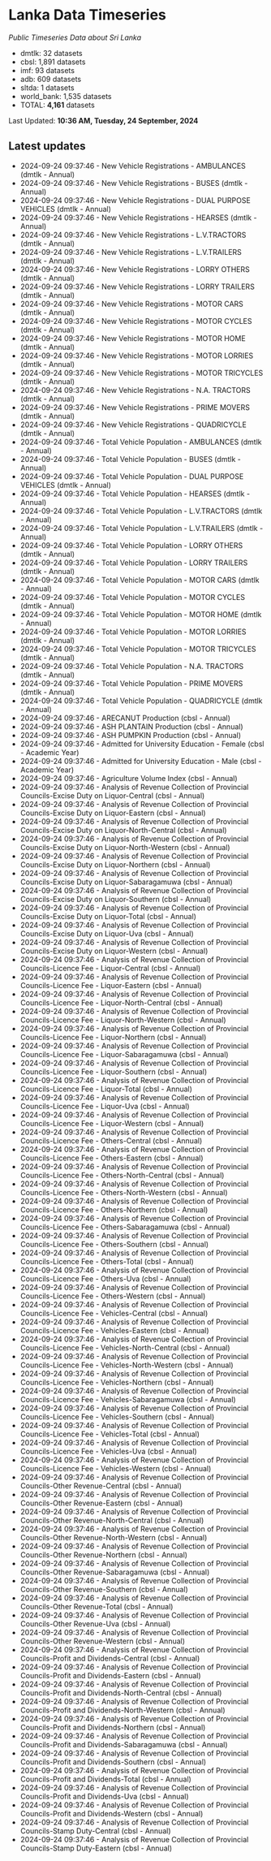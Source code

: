 # Lanka Data Timeseries
*Public Timeseries Data about Sri Lanka*

* dmtlk: 32 datasets
* cbsl: 1,891 datasets
* imf: 93 datasets
* adb: 609 datasets
* sltda: 1 datasets
* world_bank: 1,535 datasets
* TOTAL: **4,161** datasets

Last Updated: **10:36 AM, Tuesday, 24 September, 2024**

## Latest updates

* 2024-09-24 09:37:46 - New Vehicle Registrations - AMBULANCES (dmtlk - Annual)
* 2024-09-24 09:37:46 - New Vehicle Registrations - BUSES (dmtlk - Annual)
* 2024-09-24 09:37:46 - New Vehicle Registrations - DUAL PURPOSE VEHICLES (dmtlk - Annual)
* 2024-09-24 09:37:46 - New Vehicle Registrations - HEARSES (dmtlk - Annual)
* 2024-09-24 09:37:46 - New Vehicle Registrations - L.V.TRACTORS (dmtlk - Annual)
* 2024-09-24 09:37:46 - New Vehicle Registrations - L.V.TRAILERS (dmtlk - Annual)
* 2024-09-24 09:37:46 - New Vehicle Registrations - LORRY OTHERS (dmtlk - Annual)
* 2024-09-24 09:37:46 - New Vehicle Registrations - LORRY TRAILERS (dmtlk - Annual)
* 2024-09-24 09:37:46 - New Vehicle Registrations - MOTOR CARS (dmtlk - Annual)
* 2024-09-24 09:37:46 - New Vehicle Registrations - MOTOR CYCLES (dmtlk - Annual)
* 2024-09-24 09:37:46 - New Vehicle Registrations - MOTOR HOME (dmtlk - Annual)
* 2024-09-24 09:37:46 - New Vehicle Registrations - MOTOR LORRIES (dmtlk - Annual)
* 2024-09-24 09:37:46 - New Vehicle Registrations - MOTOR TRICYCLES (dmtlk - Annual)
* 2024-09-24 09:37:46 - New Vehicle Registrations - N.A. TRACTORS (dmtlk - Annual)
* 2024-09-24 09:37:46 - New Vehicle Registrations - PRIME MOVERS (dmtlk - Annual)
* 2024-09-24 09:37:46 - New Vehicle Registrations - QUADRICYCLE (dmtlk - Annual)
* 2024-09-24 09:37:46 - Total Vehicle Population - AMBULANCES (dmtlk - Annual)
* 2024-09-24 09:37:46 - Total Vehicle Population - BUSES (dmtlk - Annual)
* 2024-09-24 09:37:46 - Total Vehicle Population - DUAL PURPOSE VEHICLES (dmtlk - Annual)
* 2024-09-24 09:37:46 - Total Vehicle Population - HEARSES (dmtlk - Annual)
* 2024-09-24 09:37:46 - Total Vehicle Population - L.V.TRACTORS (dmtlk - Annual)
* 2024-09-24 09:37:46 - Total Vehicle Population - L.V.TRAILERS (dmtlk - Annual)
* 2024-09-24 09:37:46 - Total Vehicle Population - LORRY OTHERS (dmtlk - Annual)
* 2024-09-24 09:37:46 - Total Vehicle Population - LORRY TRAILERS (dmtlk - Annual)
* 2024-09-24 09:37:46 - Total Vehicle Population - MOTOR CARS (dmtlk - Annual)
* 2024-09-24 09:37:46 - Total Vehicle Population - MOTOR CYCLES (dmtlk - Annual)
* 2024-09-24 09:37:46 - Total Vehicle Population - MOTOR HOME (dmtlk - Annual)
* 2024-09-24 09:37:46 - Total Vehicle Population - MOTOR LORRIES (dmtlk - Annual)
* 2024-09-24 09:37:46 - Total Vehicle Population - MOTOR TRICYCLES (dmtlk - Annual)
* 2024-09-24 09:37:46 - Total Vehicle Population - N.A. TRACTORS (dmtlk - Annual)
* 2024-09-24 09:37:46 - Total Vehicle Population - PRIME MOVERS (dmtlk - Annual)
* 2024-09-24 09:37:46 - Total Vehicle Population - QUADRICYCLE (dmtlk - Annual)
* 2024-09-24 09:37:46 - ARECANUT Production (cbsl - Annual)
* 2024-09-24 09:37:46 - ASH PLANTAIN Production (cbsl - Annual)
* 2024-09-24 09:37:46 - ASH PUMPKIN Production (cbsl - Annual)
* 2024-09-24 09:37:46 - Admitted for University Education - Female (cbsl - Academic Year)
* 2024-09-24 09:37:46 - Admitted for University Education - Male (cbsl - Academic Year)
* 2024-09-24 09:37:46 - Agriculture Volume Index (cbsl - Annual)
* 2024-09-24 09:37:46 - Analysis of Revenue Collection of Provincial Councils-Excise Duty on Liquor-Central (cbsl - Annual)
* 2024-09-24 09:37:46 - Analysis of Revenue Collection of Provincial Councils-Excise Duty on Liquor-Eastern (cbsl - Annual)
* 2024-09-24 09:37:46 - Analysis of Revenue Collection of Provincial Councils-Excise Duty on Liquor-North-Central (cbsl - Annual)
* 2024-09-24 09:37:46 - Analysis of Revenue Collection of Provincial Councils-Excise Duty on Liquor-North-Western (cbsl - Annual)
* 2024-09-24 09:37:46 - Analysis of Revenue Collection of Provincial Councils-Excise Duty on Liquor-Northern (cbsl - Annual)
* 2024-09-24 09:37:46 - Analysis of Revenue Collection of Provincial Councils-Excise Duty on Liquor-Sabaragamuwa (cbsl - Annual)
* 2024-09-24 09:37:46 - Analysis of Revenue Collection of Provincial Councils-Excise Duty on Liquor-Southern (cbsl - Annual)
* 2024-09-24 09:37:46 - Analysis of Revenue Collection of Provincial Councils-Excise Duty on Liquor-Total (cbsl - Annual)
* 2024-09-24 09:37:46 - Analysis of Revenue Collection of Provincial Councils-Excise Duty on Liquor-Uva (cbsl - Annual)
* 2024-09-24 09:37:46 - Analysis of Revenue Collection of Provincial Councils-Excise Duty on Liquor-Western (cbsl - Annual)
* 2024-09-24 09:37:46 - Analysis of Revenue Collection of Provincial Councils-Licence Fee - Liquor-Central (cbsl - Annual)
* 2024-09-24 09:37:46 - Analysis of Revenue Collection of Provincial Councils-Licence Fee - Liquor-Eastern (cbsl - Annual)
* 2024-09-24 09:37:46 - Analysis of Revenue Collection of Provincial Councils-Licence Fee - Liquor-North-Central (cbsl - Annual)
* 2024-09-24 09:37:46 - Analysis of Revenue Collection of Provincial Councils-Licence Fee - Liquor-North-Western (cbsl - Annual)
* 2024-09-24 09:37:46 - Analysis of Revenue Collection of Provincial Councils-Licence Fee - Liquor-Northern (cbsl - Annual)
* 2024-09-24 09:37:46 - Analysis of Revenue Collection of Provincial Councils-Licence Fee - Liquor-Sabaragamuwa (cbsl - Annual)
* 2024-09-24 09:37:46 - Analysis of Revenue Collection of Provincial Councils-Licence Fee - Liquor-Southern (cbsl - Annual)
* 2024-09-24 09:37:46 - Analysis of Revenue Collection of Provincial Councils-Licence Fee - Liquor-Total (cbsl - Annual)
* 2024-09-24 09:37:46 - Analysis of Revenue Collection of Provincial Councils-Licence Fee - Liquor-Uva (cbsl - Annual)
* 2024-09-24 09:37:46 - Analysis of Revenue Collection of Provincial Councils-Licence Fee - Liquor-Western (cbsl - Annual)
* 2024-09-24 09:37:46 - Analysis of Revenue Collection of Provincial Councils-Licence Fee - Others-Central (cbsl - Annual)
* 2024-09-24 09:37:46 - Analysis of Revenue Collection of Provincial Councils-Licence Fee - Others-Eastern (cbsl - Annual)
* 2024-09-24 09:37:46 - Analysis of Revenue Collection of Provincial Councils-Licence Fee - Others-North-Central (cbsl - Annual)
* 2024-09-24 09:37:46 - Analysis of Revenue Collection of Provincial Councils-Licence Fee - Others-North-Western (cbsl - Annual)
* 2024-09-24 09:37:46 - Analysis of Revenue Collection of Provincial Councils-Licence Fee - Others-Northern (cbsl - Annual)
* 2024-09-24 09:37:46 - Analysis of Revenue Collection of Provincial Councils-Licence Fee - Others-Sabaragamuwa (cbsl - Annual)
* 2024-09-24 09:37:46 - Analysis of Revenue Collection of Provincial Councils-Licence Fee - Others-Southern (cbsl - Annual)
* 2024-09-24 09:37:46 - Analysis of Revenue Collection of Provincial Councils-Licence Fee - Others-Total (cbsl - Annual)
* 2024-09-24 09:37:46 - Analysis of Revenue Collection of Provincial Councils-Licence Fee - Others-Uva (cbsl - Annual)
* 2024-09-24 09:37:46 - Analysis of Revenue Collection of Provincial Councils-Licence Fee - Others-Western (cbsl - Annual)
* 2024-09-24 09:37:46 - Analysis of Revenue Collection of Provincial Councils-Licence Fee - Vehicles-Central (cbsl - Annual)
* 2024-09-24 09:37:46 - Analysis of Revenue Collection of Provincial Councils-Licence Fee - Vehicles-Eastern (cbsl - Annual)
* 2024-09-24 09:37:46 - Analysis of Revenue Collection of Provincial Councils-Licence Fee - Vehicles-North-Central (cbsl - Annual)
* 2024-09-24 09:37:46 - Analysis of Revenue Collection of Provincial Councils-Licence Fee - Vehicles-North-Western (cbsl - Annual)
* 2024-09-24 09:37:46 - Analysis of Revenue Collection of Provincial Councils-Licence Fee - Vehicles-Northern (cbsl - Annual)
* 2024-09-24 09:37:46 - Analysis of Revenue Collection of Provincial Councils-Licence Fee - Vehicles-Sabaragamuwa (cbsl - Annual)
* 2024-09-24 09:37:46 - Analysis of Revenue Collection of Provincial Councils-Licence Fee - Vehicles-Southern (cbsl - Annual)
* 2024-09-24 09:37:46 - Analysis of Revenue Collection of Provincial Councils-Licence Fee - Vehicles-Total (cbsl - Annual)
* 2024-09-24 09:37:46 - Analysis of Revenue Collection of Provincial Councils-Licence Fee - Vehicles-Uva (cbsl - Annual)
* 2024-09-24 09:37:46 - Analysis of Revenue Collection of Provincial Councils-Licence Fee - Vehicles-Western (cbsl - Annual)
* 2024-09-24 09:37:46 - Analysis of Revenue Collection of Provincial Councils-Other Revenue-Central (cbsl - Annual)
* 2024-09-24 09:37:46 - Analysis of Revenue Collection of Provincial Councils-Other Revenue-Eastern (cbsl - Annual)
* 2024-09-24 09:37:46 - Analysis of Revenue Collection of Provincial Councils-Other Revenue-North-Central (cbsl - Annual)
* 2024-09-24 09:37:46 - Analysis of Revenue Collection of Provincial Councils-Other Revenue-North-Western (cbsl - Annual)
* 2024-09-24 09:37:46 - Analysis of Revenue Collection of Provincial Councils-Other Revenue-Northern (cbsl - Annual)
* 2024-09-24 09:37:46 - Analysis of Revenue Collection of Provincial Councils-Other Revenue-Sabaragamuwa (cbsl - Annual)
* 2024-09-24 09:37:46 - Analysis of Revenue Collection of Provincial Councils-Other Revenue-Southern (cbsl - Annual)
* 2024-09-24 09:37:46 - Analysis of Revenue Collection of Provincial Councils-Other Revenue-Total (cbsl - Annual)
* 2024-09-24 09:37:46 - Analysis of Revenue Collection of Provincial Councils-Other Revenue-Uva (cbsl - Annual)
* 2024-09-24 09:37:46 - Analysis of Revenue Collection of Provincial Councils-Other Revenue-Western (cbsl - Annual)
* 2024-09-24 09:37:46 - Analysis of Revenue Collection of Provincial Councils-Profit and Dividends-Central (cbsl - Annual)
* 2024-09-24 09:37:46 - Analysis of Revenue Collection of Provincial Councils-Profit and Dividends-Eastern (cbsl - Annual)
* 2024-09-24 09:37:46 - Analysis of Revenue Collection of Provincial Councils-Profit and Dividends-North-Central (cbsl - Annual)
* 2024-09-24 09:37:46 - Analysis of Revenue Collection of Provincial Councils-Profit and Dividends-North-Western (cbsl - Annual)
* 2024-09-24 09:37:46 - Analysis of Revenue Collection of Provincial Councils-Profit and Dividends-Northern (cbsl - Annual)
* 2024-09-24 09:37:46 - Analysis of Revenue Collection of Provincial Councils-Profit and Dividends-Sabaragamuwa (cbsl - Annual)
* 2024-09-24 09:37:46 - Analysis of Revenue Collection of Provincial Councils-Profit and Dividends-Southern (cbsl - Annual)
* 2024-09-24 09:37:46 - Analysis of Revenue Collection of Provincial Councils-Profit and Dividends-Total (cbsl - Annual)
* 2024-09-24 09:37:46 - Analysis of Revenue Collection of Provincial Councils-Profit and Dividends-Uva (cbsl - Annual)
* 2024-09-24 09:37:46 - Analysis of Revenue Collection of Provincial Councils-Profit and Dividends-Western (cbsl - Annual)
* 2024-09-24 09:37:46 - Analysis of Revenue Collection of Provincial Councils-Stamp Duty-Central (cbsl - Annual)
* 2024-09-24 09:37:46 - Analysis of Revenue Collection of Provincial Councils-Stamp Duty-Eastern (cbsl - Annual)